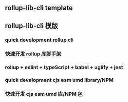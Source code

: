 ## rollup-lib-cli template
## rollup-lib-cli 模版

### quick development rollup cli
### 快速开发 rollup 库脚手架

### rollup + eslint + typeScript + babel + uglify + jest

### quick development cjs esm umd library/NPM
### 快速开发 cjs esm umd 库/NPM 包
